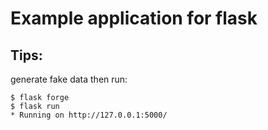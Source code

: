 # Example application for flask 
## Tips:
generate fake data then run:
``` shell
$ flask forge
$ flask run
* Running on http://127.0.0.1:5000/
```